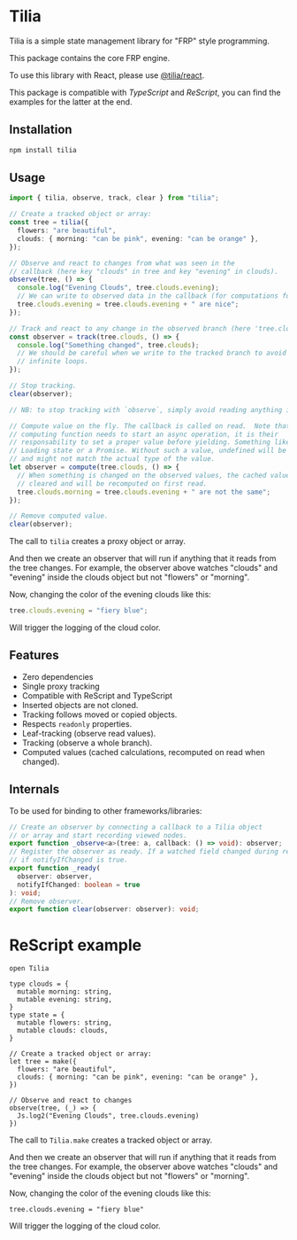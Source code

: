 # Tilia

Tilia is a simple state management library for "FRP" style programming.

This package contains the core FRP engine.

To use this library with React, please use [@tilia/react](https://github.com/tiliajs/tilia).

This package is compatible with _TypeScript_ and _ReScript_, you can find the examples for the latter at the end.

## Installation

```sh
npm install tilia
```

## Usage

```ts
import { tilia, observe, track, clear } from "tilia";

// Create a tracked object or array:
const tree = tilia({
  flowers: "are beautiful",
  clouds: { morning: "can be pink", evening: "can be orange" },
});

// Observe and react to changes from what was seen in the
// callback (here key "clouds" in tree and key "evening" in clouds).
observe(tree, () => {
  console.log("Evening Clouds", tree.clouds.evening);
  // We can write to observed data in the callback (for computations for example)
  tree.clouds.evening = tree.clouds.evening + " are nice";
});

// Track and react to any change in the observed branch (here 'tree.clouds')
const observer = track(tree.clouds, () => {
  console.log("Something changed", tree.clouds);
  // We should be careful when we write to the tracked branch to avoid
  // infinite loops.
});

// Stop tracking.
clear(observer);

// NB: to stop tracking with `observe`, simply avoid reading anything in the callback.

// Compute value on the fly. The callback is called on read.  Note that if the
// computing function needs to start an async operation, it is their
// responsability to set a proper value before yielding. Something like a
// Loading state or a Promise. Without such a value, undefined will be returned
// and might not match the actual type of the value.
let observer = compute(tree.clouds, () => {
  // When something is changed on the observed values, the cached value is
  // cleared and will be recomputed on first read.
  tree.clouds.morning = tree.clouds.evening + " are not the same";
});

// Remove computed value.
clear(observer);
```

The call to `tilia` creates a proxy object or array.

And then we create an observer that will run if anything that it reads from the
tree changes. For example, the observer above watches "clouds" and "evening" inside the clouds
object but not "flowers" or "morning".

Now, changing the color of the evening clouds like this:

```ts
tree.clouds.evening = "fiery blue";
```

Will trigger the logging of the cloud color.

## Features

- Zero dependencies
- Single proxy tracking
- Compatible with ReScript and TypeScript
- Inserted objects are not cloned.
- Tracking follows moved or copied objects.
- Respects `readonly` properties.
- Leaf-tracking (observe read values).
- Tracking (observe a whole branch).
- Computed values (cached calculations, recomputed on read when changed).

## Internals

To be used for binding to other frameworks/libraries:

```ts
// Create an observer by connecting a callback to a Tilia object
// or array and start recording viewed nodes.
export function _observe<a>(tree: a, callback: () => void): observer;
// Register the observer as ready. If a watched field changed during recording, notify
// if notifyIfChanged is true.
export function _ready(
  observer: observer,
  notifyIfChanged: boolean = true
): void;
// Remove observer.
export function clear(observer: observer): void;
```

# ReScript example

```res
open Tilia

type clouds = {
  mutable morning: string,
  mutable evening: string,
}
type state = {
  mutable flowers: string,
  mutable clouds: clouds,
}

// Create a tracked object or array:
let tree = make({
  flowers: "are beautiful",
  clouds: { morning: "can be pink", evening: "can be orange" },
})

// Observe and react to changes
observe(tree, (_) => {
  Js.log2("Evening Clouds", tree.clouds.evening)
})
```

The call to `Tilia.make` creates a tracked object or array.

And then we create an observer that will run if anything that it reads from the
tree changes. For example, the observer above watches "clouds" and "evening" inside the clouds
object but not "flowers" or "morning".

Now, changing the color of the evening clouds like this:

```res
tree.clouds.evening = "fiery blue"
```

Will trigger the logging of the cloud color.
